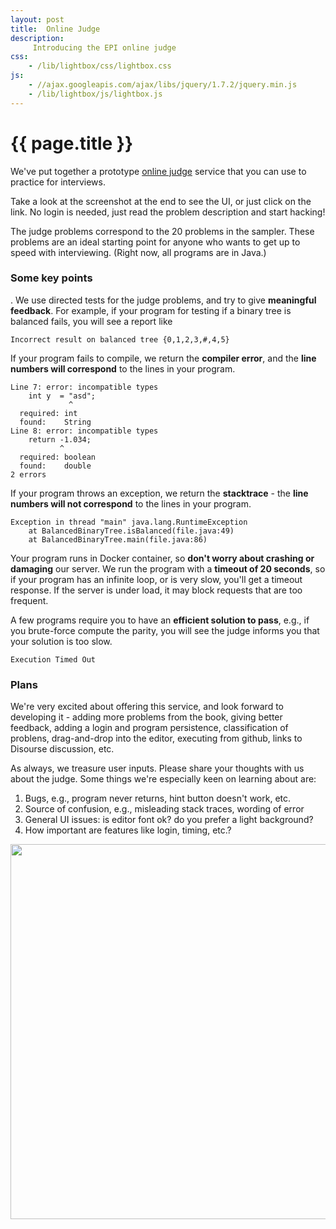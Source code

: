 ```yaml
---
layout: post
title:  Online Judge
description:
     Introducing the EPI online judge
css:
    - /lib/lightbox/css/lightbox.css
js:
    - //ajax.googleapis.com/ajax/libs/jquery/1.7.2/jquery.min.js
    - /lib/lightbox/js/lightbox.js
---
```


{{ page.title }}
================

We've put together a prototype [online judge](http://judge.elementsofprogramminginterviews.com) service that you can use to practice for interviews. 

Take a look at the screenshot at the end to see the UI, or just click on the link.
No login is needed, just read the problem description and start hacking!

The judge problems correspond to the 20 problems in the sampler. These problems are an ideal starting point for anyone who wants to get up to speed with interviewing. (Right now, all programs are in Java.)

### Some key points

. We use directed tests for the judge problems, and try to give **meaningful feedback**. For example, if your program for testing if a binary tree is balanced fails, you will see a report like

```
Incorrect result on balanced tree {0,1,2,3,#,4,5}
```
<p>

If your program fails to compile, we return the **compiler error**, and the **line numbers will correspond** to the lines in your program.

```
Line 7: error: incompatible types
    int y  = "asd";
             ^
  required: int
  found:    String
Line 8: error: incompatible types
    return -1.034;
           ^
  required: boolean
  found:    double
2 errors
```
<p>

If your program throws an exception, we return the **stacktrace** - the **line numbers will not correspond** to the lines in your program.

```
Exception in thread "main" java.lang.RuntimeException
    at BalancedBinaryTree.isBalanced(file.java:49)
    at BalancedBinaryTree.main(file.java:86)
```
<p>

Your program runs in  Docker container, so **don't worry about crashing or damaging** our server. We run the program with a **timeout of 20 seconds**, so if your program has an infinite loop, or is very slow, you'll get a timeout response.  If the server is under load, it may block requests that are too frequent.
<p>

A few programs require you to have an **efficient solution to pass**, e.g., if you brute-force compute the parity, you will see the judge informs you that your solution is too slow.

```
Execution Timed Out
```
<p>

### Plans

We're very excited about offering this service, and look forward to developing it - adding more problems from the book, giving better feedback, adding a login and program persistence, classification of problens, drag-and-drop into the editor, executing from github, links to Disourse discussion, etc.

As always, we treasure user inputs. Please share your thoughts with us about the judge. Some things we're especially keen on learning about are:

<ol>
<li>  Bugs, e.g., program never returns, hint button doesn't work, etc.
<li>  Source of confusion, e.g., misleading stack traces, wording of error
<li>  General UI issues: is editor font ok? do you prefer a light background?
<li>  How important are features like login, timing, etc.?
</ol>

<img src="{{ site.url }}/img/epi-judge-ui.png" width="600px"></img>
